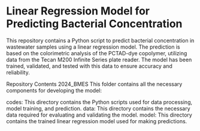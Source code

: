 

# Linear Regression Model for Predicting Bacterial Concentration



This repository contains a Python script to predict bacterial concentration in wastewater samples using a linear regression model. The prediction is based on the colorimetric analysis of the PCTAD-dye copolymer, utilizing data from the Tecan M200 Infinite Series plate reader. The model has been trained, validated, and tested with this data to ensure accuracy and reliability.

Repository Contents
2024_BMES
This folder contains all the necessary components for developing the model:

codes: This directory contains the Python scripts used for data processing, model training, and prediction.
data: This directory contains the necessary data required for evaluating and validating the model.
model: This directory contains the trained linear regression model used for making predictions.
